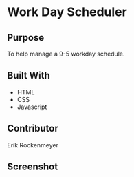 # Work Day Scheduler

## Purpose
To help manage a 9-5 workday schedule.

## Built With
* HTML
* CSS
* Javascript

## Contributor
Erik Rockenmeyer

## Screenshot
